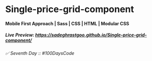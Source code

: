 # Single-price-grid-component

#### Mobile First Approach | Sass | CSS | HTML | Modular CSS

##### Live Preview: https://sadeghrastgoo.github.io/Single-price-grid-component/

###### ✅ Seventh Day :: #100DaysCode

